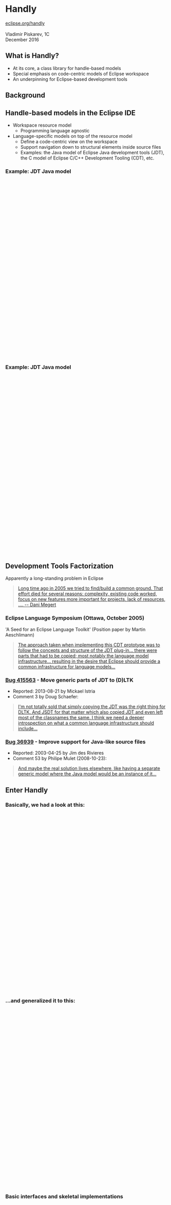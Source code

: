 # Handly
[eclipse.org/handly](http://eclipse.org/handly/)
<br/>
<br/>
Vladimir Piskarev, 1C
<br/>
December 2016

## What is Handly?
* At its core, a class library for handle-based models
* Special emphasis on code-centric models of Eclipse workspace
* An underpinning for Eclipse-based development tools

## Background

## Handle-based models in the Eclipse IDE
* Workspace resource model
  * Programming language agnostic
* Language-specific models on top of the resource model
  * Define a code-centric view on the workspace
  * Support navigation down to structural elements inside source files
  * Examples: the Java model of Eclipse Java development tools (JDT),
    the C model of Eclipse C/C++ Development Tooling (CDT), etc.

### Example: JDT Java model
<img data-src="../images/jdtPillars.png" class="plain" style="height:550px"/>

### Example: JDT Java model
<img data-src="../images/javamodel.png" class="plain" style="height:550px"/>

## Development Tools Factorization
Apparently a long-standing problem in Eclipse
> [Long time ago in 2005 we tried to find/build a common ground.
That effort died for several reasons: complexity, existing code worked,
focus on new features more important for projects, lack of resources, ....
-- Dani Megert](https://bugs.eclipse.org/bugs/show_bug.cgi?id=415563#c4)

### Eclipse Language Symposium (Ottawa, October 2005)
'A Seed for an Eclipse Language Toolkit' (Position paper by Martin Aeschlimann)
> [The approach taken when implementing this CDT prototype was to follow
the concepts and structure of the JDT plug-in... there were parts that had
to be copied; most notably the language model infrastructure... resulting in
the desire that Eclipse should provide a common infrastructure for language
models...](https://www.eclipse.org/org/langsymp/position_paper_martin_aeschlimann.html)

### [Bug 415563](https://bugs.eclipse.org/bugs/show_bug.cgi?id=415563) - Move generic parts of JDT to (D)LTK
* Reported: 2013-08-21 by Mickael Istria
* Comment 3 by Doug Schaefer:
> [I'm not totally sold that simply copying the JDT
was the right thing for DLTK. And JSDT for that matter
which also copied JDT and even left most of the classnames
the same. I think we need a deeper introspection on what a
common language infrastructure should include...](https://bugs.eclipse.org/bugs/show_bug.cgi?id=415563#c3)

### [Bug 36939](https://bugs.eclipse.org/bugs/show_bug.cgi?id=36939) - Improve support for Java-like source files
* Reported: 2003-04-25 by Jim des Rivieres
* Comment 53 by Philipe Mulet (2008-10-23):
> [And maybe the real solution lives elsewhere,
like having a separate generic model where
the Java model would be an instance of it...](https://bugs.eclipse.org/bugs/show_bug.cgi?id=36939#c53)

## Enter Handly

### Basically, we had a look at this:
<img data-src="../images/javaModelDesign.png" class="plain" style="height:550px"/>

### ...and generalized it to this:
<img data-src="../images/handle-body2.png" class="plain" style="height:550px"/>

### Basic interfaces and skeletal implementations
<img data-src="../images/basicHierarchy2.png" class="plain" style="height:550px"/>

### Example: A simple model
<img data-src="../images/fooModelExample2.png" class="plain" style="max-width:110%;margin-left:-5%"/>
<img data-src="../images/fooNavigator.png" class="plain"/>

### Example: A Handly-based Java model
<img data-src="../images/javaModelExample2.png" class="plain" style="height:500px"/>

### Source Element
<img data-src="../images/sourceElement.png" class="plain"/>

### Source File
<img data-src="../images/sourceFile2.png" class="plain" style="height:500px"/>

### Change notifications
<img data-src="../images/elementDelta.png" class="plain"/>

## Design goals
* Conceptual parsimony
  * Try to distill truly fundamental abstractions
* Flexibility
  * No restrictions on the shape of attainable models
  * No dependency on a specific parsing technology
  * The model implementor remains fully in charge

## Design goals
* The API should be rich enough to enable such features as:
  * Model change notifications
  * Comprehensive working copy support
  * Integration with source editors (incl. Xtext editor)
  * Common UI frameworks (Outline, Working Set, Search...)

## Design details
* Please see [Architectural Overview](http://www.eclipse.org/downloads/download.php?file=/handly/docs/handly-overview.pdf&r=1)
for more details
* Updated for Handly 0.5 or later

## Current status
* About three years in development at Eclipse
* Incubating Technology project
* Successfully used in two large-scale commercial products
  * 1C:Enterprise Development Tools
  * Codasip Studio
  * [Adopters](https://wiki.eclipse.org/Handly/Adopters) seem quite happy
* A number of exemplary implementations
  * Including a [Java model example](https://pisv.wordpress.com/2015/06/22/handly-0-3-java-model-example/)
* Comprehensive [getting started guide](https://github.com/pisv/gethandly/wiki)

## Current status
* Two major releases per year. Predictable schedule
* [Version 0.5](https://projects.eclipse.org/projects/technology.handly/releases/0.5) (June 2016, coinciding with Eclipse Neon)
  * Significant API improvents (a "2.0" release in spirit)
* [Version 0.6](https://projects.eclipse.org/projects/technology.handly/releases/0.6) (December 2016)
  * Incremental improvement of the new design introduced in 0.5
  * Special emphasis on facilities for non-breaking API evolution
  * Support for non-local file systems and files external to the workspace

## Future outlook
* Version 0.7 (June 2017, coinciding with Eclipse Oxygen)
  * More API improvements
*  Version 1.0
  * Stable API
  * Graduating from Incubation
  * Hopefully, broader adoption

## Thank you!
Any help or feedback would be greatly appreciated!
